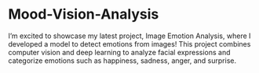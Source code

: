 # Mood-Vision-Analysis
I’m excited to showcase my latest project, Image Emotion Analysis, where I developed a model to detect emotions from images! This project combines computer vision and deep learning to analyze facial expressions and categorize emotions such as happiness, sadness, anger, and surprise.
